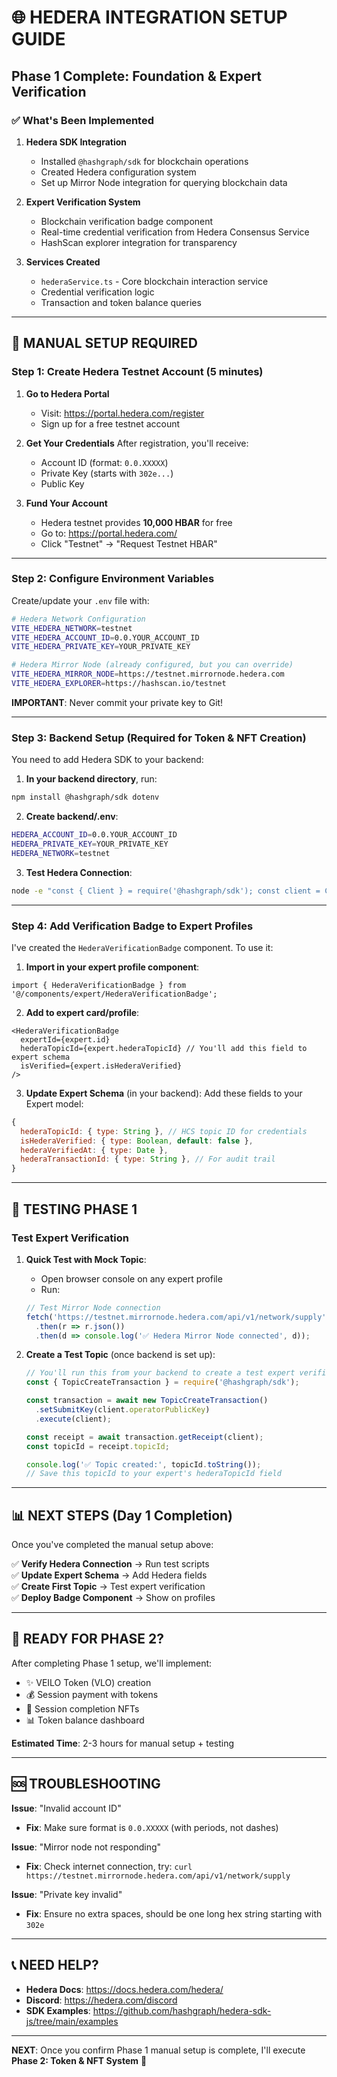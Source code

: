 # 🌐 HEDERA INTEGRATION SETUP GUIDE

## Phase 1 Complete: Foundation & Expert Verification

### ✅ What's Been Implemented

1. **Hedera SDK Integration**
   - Installed `@hashgraph/sdk` for blockchain operations
   - Created Hedera configuration system
   - Set up Mirror Node integration for querying blockchain data

2. **Expert Verification System**
   - Blockchain verification badge component
   - Real-time credential verification from Hedera Consensus Service
   - HashScan explorer integration for transparency

3. **Services Created**
   - `hederaService.ts` - Core blockchain interaction service
   - Credential verification logic
   - Transaction and token balance queries

---

## 🔧 MANUAL SETUP REQUIRED

### Step 1: Create Hedera Testnet Account (5 minutes)

1. **Go to Hedera Portal**
   - Visit: https://portal.hedera.com/register
   - Sign up for a free testnet account

2. **Get Your Credentials**
   After registration, you'll receive:
   - Account ID (format: `0.0.XXXXX`)
   - Private Key (starts with `302e...`)
   - Public Key

3. **Fund Your Account**
   - Hedera testnet provides **10,000 HBAR** for free
   - Go to: https://portal.hedera.com/
   - Click "Testnet" → "Request Testnet HBAR"

---

### Step 2: Configure Environment Variables

Create/update your `.env` file with:

```bash
# Hedera Network Configuration
VITE_HEDERA_NETWORK=testnet
VITE_HEDERA_ACCOUNT_ID=0.0.YOUR_ACCOUNT_ID
VITE_HEDERA_PRIVATE_KEY=YOUR_PRIVATE_KEY

# Hedera Mirror Node (already configured, but you can override)
VITE_HEDERA_MIRROR_NODE=https://testnet.mirrornode.hedera.com
VITE_HEDERA_EXPLORER=https://hashscan.io/testnet
```

**IMPORTANT**: Never commit your private key to Git!

---

### Step 3: Backend Setup (Required for Token & NFT Creation)

You need to add Hedera SDK to your backend:

1. **In your backend directory**, run:
```bash
npm install @hashgraph/sdk dotenv
```

2. **Create backend/.env**:
```bash
HEDERA_ACCOUNT_ID=0.0.YOUR_ACCOUNT_ID
HEDERA_PRIVATE_KEY=YOUR_PRIVATE_KEY
HEDERA_NETWORK=testnet
```

3. **Test Hedera Connection**:
```bash
node -e "const { Client } = require('@hashgraph/sdk'); const client = Client.forTestnet().setOperator('YOUR_ACCOUNT_ID', 'YOUR_PRIVATE_KEY'); console.log('✅ Hedera connected!');"
```

---

### Step 4: Add Verification Badge to Expert Profiles

I've created the `HederaVerificationBadge` component. To use it:

1. **Import in your expert profile component**:
```tsx
import { HederaVerificationBadge } from '@/components/expert/HederaVerificationBadge';
```

2. **Add to expert card/profile**:
```tsx
<HederaVerificationBadge
  expertId={expert.id}
  hederaTopicId={expert.hederaTopicId} // You'll add this field to expert schema
  isVerified={expert.isHederaVerified}
/>
```

3. **Update Expert Schema** (in your backend):
Add these fields to your Expert model:
```javascript
{
  hederaTopicId: { type: String }, // HCS topic ID for credentials
  isHederaVerified: { type: Boolean, default: false },
  hederaVerifiedAt: { type: Date },
  hederaTransactionId: { type: String }, // For audit trail
}
```

---

## 🧪 TESTING PHASE 1

### Test Expert Verification

1. **Quick Test with Mock Topic**:
   - Open browser console on any expert profile
   - Run:
   ```javascript
   // Test Mirror Node connection
   fetch('https://testnet.mirrornode.hedera.com/api/v1/network/supply')
     .then(r => r.json())
     .then(d => console.log('✅ Hedera Mirror Node connected', d));
   ```

2. **Create a Test Topic** (once backend is set up):
   ```javascript
   // You'll run this from your backend to create a test expert verification
   const { TopicCreateTransaction } = require('@hashgraph/sdk');
   
   const transaction = await new TopicCreateTransaction()
     .setSubmitKey(client.operatorPublicKey)
     .execute(client);
   
   const receipt = await transaction.getReceipt(client);
   const topicId = receipt.topicId;
   
   console.log('✅ Topic created:', topicId.toString());
   // Save this topicId to your expert's hederaTopicId field
   ```

---

## 📊 NEXT STEPS (Day 1 Completion)

Once you've completed the manual setup above:

✅ **Verify Hedera Connection** → Run test scripts  
✅ **Update Expert Schema** → Add Hedera fields  
✅ **Create First Topic** → Test expert verification  
✅ **Deploy Badge Component** → Show on profiles  

---

## 🚀 READY FOR PHASE 2?

After completing Phase 1 setup, we'll implement:
- ✨ VEILO Token (VLO) creation
- 💰 Session payment with tokens
- 🎫 Session completion NFTs
- 📊 Token balance dashboard

**Estimated Time**: 2-3 hours for manual setup + testing

---

## 🆘 TROUBLESHOOTING

**Issue**: "Invalid account ID"
- **Fix**: Make sure format is `0.0.XXXXX` (with periods, not dashes)

**Issue**: "Mirror node not responding"
- **Fix**: Check internet connection, try: `curl https://testnet.mirrornode.hedera.com/api/v1/network/supply`

**Issue**: "Private key invalid"
- **Fix**: Ensure no extra spaces, should be one long hex string starting with `302e`

---

## 📞 NEED HELP?

- **Hedera Docs**: https://docs.hedera.com/hedera/
- **Discord**: https://hedera.com/discord
- **SDK Examples**: https://github.com/hashgraph/hedera-sdk-js/tree/main/examples

---

**NEXT**: Once you confirm Phase 1 manual setup is complete, I'll execute **Phase 2: Token & NFT System** 🚀

